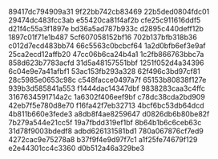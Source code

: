 89417dc794909a31
9f22bb742cb83469
22b5ded0804fdc01
29474dc483fcc3ab
e55420ca81f4af2b
cfe25c911616ddf5
d21f4c55a3f1897e
bd36a5ad787b933c
d2895c440deff12b
1897c01f71e1b487
5cf607058152bf16
702b137bfb318b36
c012d7ecd483bb74
66c5563c0bcbcf64
1a2d0bfb6ef3e9af
25ca2ecd12affb20
47cc06b6ca24b4a1
1c2fb866763bbc7a
858d623b7783acfd
31d5a48157551bbf
1251f052d4a34396
6c04e9e7a41afbf1
53ac153fb293a328
62f496c3bd97cf81
28c5985e0653c98c
c548facce0497a7f
65153b80838f127e
939b3d585841a553
f1444dac14347dbf
9838283caa3c4ffc
3167634591714a2c
1a6302f406eef9bf
c78dc38cda2bd909
42eb7f5e780d8e70
f16fa42f7eb32713
4bcf6bc53db64dcd
4b811b660e3fede3
a8db8f4ae8259647
d0826db6b80be82f
7b279a544e21cc5f
19a7fbdd319ef1bf
8b64b1b6c6ceb63c
31d78f9003bdedf8
adbd626131581bd1
780a067876cf7ed9
4272cac9e75278a8
b37f9f4e9d97f7c1
a1f25fe74679f129
e2e44301cc4c3360
d0b512a46a329be3
